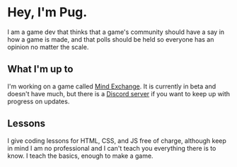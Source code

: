 # Hey, I'm Pug.

 I am a game dev that thinks that a game's community should have a say in how a game is made, and that polls should be held so everyone has an opinion no matter the scale.

## What I'm up to

I'm working on a game called [Mind Exchange](https://pug189.github.io/). It is currently in beta and doesn't have much, but there is a [Discord server](https://discord.com/invite/gAk3Rnu) if you want to keep up with progress on updates.

## Lessons

I give coding lessons for HTML, CSS, and JS free of charge, although keep in mind I am no professional and I can't teach you everything there is to know. I teach the basics, enough to make a game.